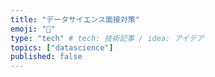 ```yaml
---
title: "データサイエンス面接対策"
emoji: "🤖"
type: "tech" # tech: 技術記事 / idea: アイデア
topics: ["datascience"]
published: false
---
```


